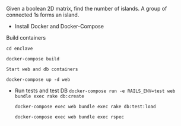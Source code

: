 Given a boolean 2D matrix, find the number of islands. A group of connected 1s forms an island. 


* Install Docker and Docker-Compose

Build containers

  `cd enclave`  
  
  `docker-compose build`
  
  `Start web and db containers`
  
  `docker-compose up -d web`
  

* Run tests and test DB
  `docker-compose run -e RAILS_ENV=test web bundle exec rake db:create`
  
  `docker-compose exec web bundle exec rake db:test:load`
  
  `docker-compose exec web bundle exec rspec`
  
